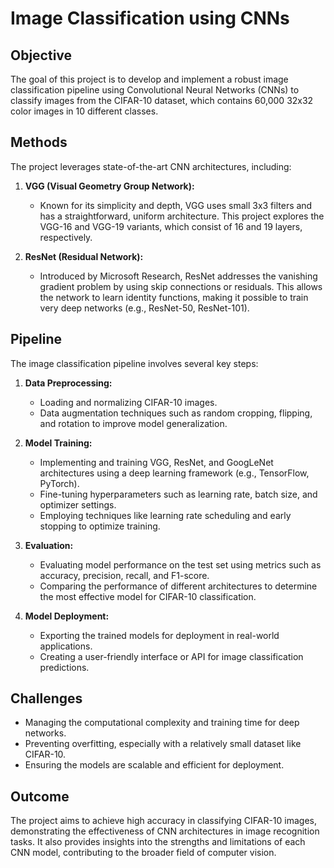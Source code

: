 # Image Classification using CNNs

## Objective
The goal of this project is to develop and implement a robust image classification pipeline using Convolutional Neural Networks (CNNs) to classify images from the CIFAR-10 dataset, which contains 60,000 32x32 color images in 10 different classes.

## Methods
The project leverages state-of-the-art CNN architectures, including:

1. **VGG (Visual Geometry Group Network):**
   - Known for its simplicity and depth, VGG uses small 3x3 filters and has a straightforward, uniform architecture. This project explores the VGG-16 and VGG-19 variants, which consist of 16 and 19 layers, respectively.
   
2. **ResNet (Residual Network):**
   - Introduced by Microsoft Research, ResNet addresses the vanishing gradient problem by using skip connections or residuals. This allows the network to learn identity functions, making it possible to train very deep networks (e.g., ResNet-50, ResNet-101).

## Pipeline
The image classification pipeline involves several key steps:

1. **Data Preprocessing:**
   - Loading and normalizing CIFAR-10 images.
   - Data augmentation techniques such as random cropping, flipping, and rotation to improve model generalization.

2. **Model Training:**
   - Implementing and training VGG, ResNet, and GoogLeNet architectures using a deep learning framework (e.g., TensorFlow, PyTorch).
   - Fine-tuning hyperparameters such as learning rate, batch size, and optimizer settings.
   - Employing techniques like learning rate scheduling and early stopping to optimize training.

3. **Evaluation:**
   - Evaluating model performance on the test set using metrics such as accuracy, precision, recall, and F1-score.
   - Comparing the performance of different architectures to determine the most effective model for CIFAR-10 classification.

4. **Model Deployment:**
   - Exporting the trained models for deployment in real-world applications.
   - Creating a user-friendly interface or API for image classification predictions.

## Challenges
- Managing the computational complexity and training time for deep networks.
- Preventing overfitting, especially with a relatively small dataset like CIFAR-10.
- Ensuring the models are scalable and efficient for deployment.

## Outcome
The project aims to achieve high accuracy in classifying CIFAR-10 images, demonstrating the effectiveness of CNN architectures in image recognition tasks. It also provides insights into the strengths and limitations of each CNN model, contributing to the broader field of computer vision.
